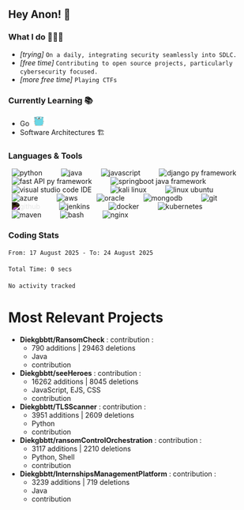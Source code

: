 <h2 align="left"> Hey Anon! 👋 </h2>

### What I do 👨🏼‍💻 

- *[trying]* `On a daily, integrating security seamlessly into SDLC.`
- *[free time]* `Contributing to open source projects, particularly cybersecurity focused.`
- *[more free time]* `Playing CTFs` 


### Currently Learning 📚 
- Go <img src="https://raw.githubusercontent.com/devicons/devicon/master/icons/go/go-original.svg" width="30" height="20" alt="go icon" />
- Software Architectures 🏗️

### Languages & Tools
<p align="left">
    <img alt="python"  src="https://cdn.jsdelivr.net/gh/devicons/devicon@latest/icons/python/python-original.svg" width=30px style="padding-right:20px;" hspace="7px" /> <img alt="java" src="https://cdn.jsdelivr.net/gh/devicons/devicon@latest/icons/java/java-original.svg" width=30px style="padding-right:20px;" hspace="7px" /> <img alt="javascript" src="https://cdn.jsdelivr.net/gh/devicons/devicon@latest/icons/javascript/javascript-original.svg" width=30px style="padding-right:20px;" hspace="7px" /> <img alt="django py framework" src="https://cdn.jsdelivr.net/gh/devicons/devicon@latest/icons/django/django-plain.svg" width=30px style="padding-right:20px;" hspace="7px" /> <img alt="fast API py framework" src="https://cdn.jsdelivr.net/gh/devicons/devicon@latest/icons/fastapi/fastapi-original.svg" width=30px style="padding-right:20px;" hspace="7px" /> <img alt="springboot java framework" src="https://cdn.jsdelivr.net/gh/devicons/devicon@latest/icons/spring/spring-original.svg" width=30px style="padding-right:20px;" hspace="7px" /> <img alt="visual studio code IDE" src="https://cdn.jsdelivr.net/gh/devicons/devicon@latest/icons/vscode/vscode-original.svg" width=30px style="padding-right:20px; "hspace="7px" /> <img alt="kali linux" src="https://cdn.jsdelivr.net/gh/devicons/devicon@latest/icons/kalilinux/kalilinux-original.svg" width=30px style="padding-right:20px;" hspace="7px" /> <img alt="linux ubuntu" src="https://cdn.jsdelivr.net/gh/devicons/devicon@latest/icons/ubuntu/ubuntu-original.svg" width=30px style="padding-right:20px;" hspace="7px" /> <img alt="azure" src="https://cdn.jsdelivr.net/gh/devicons/devicon@latest/icons/azure/azure-original.svg" width=30px style="padding-right:20px;" hspace="7px" /> <img alt="aws" src="https://cdn.jsdelivr.net/gh/devicons/devicon@latest/icons/amazonwebservices/amazonwebservices-plain-wordmark.svg" width=30px style="padding-right:20px;" hspace="7px" /> <img alt="oracle" src="https://cdn.jsdelivr.net/gh/devicons/devicon@latest/icons/oracle/oracle-original.svg" width=30px style="padding-right:20px;" hspace="7px" /> <img alt="mongodb" src="https://cdn.jsdelivr.net/gh/devicons/devicon@latest/icons/mongodb/mongodb-original.svg" width=30px style="padding-right:20px;" hspace="7px" /> <img alt="git" src="https://cdn.jsdelivr.net/gh/devicons/devicon@latest/icons/git/git-original.svg" width=30px style="padding-right:20px;" hspace="7px" /> <img alt="github" src="https://cdn.jsdelivr.net/gh/devicons/devicon@latest/icons/github/github-original.svg" width=30px style="padding-right:20px; filter: invert(1);" hspace="7px" /> <img alt="jenkins" src="https://cdn.jsdelivr.net/gh/devicons/devicon@latest/icons/jenkins/jenkins-original.svg" width=30px style="padding-right:20px;" hspace="7px" /> <img alt="docker" src="https://cdn.jsdelivr.net/gh/devicons/devicon@latest/icons/docker/docker-original.svg" width=30px style="padding-right:20px;" hspace="7px" /> <img alt="kubernetes" src="https://cdn.jsdelivr.net/gh/devicons/devicon@latest/icons/kubernetes/kubernetes-plain.svg" width=30px style="padding-right:20px;" hspace="7px" /> <img alt="maven" src="https://cdn.jsdelivr.net/gh/devicons/devicon@latest/icons/maven/maven-original.svg" width=30px style="padding-right:20px;" hspace="7px" /> <img alt="bash" src="https://cdn.jsdelivr.net/gh/devicons/devicon@latest/icons/bash/bash-original.svg" width=30px style="padding-right:20px;" hspace="7px" /> <img alt="nginx" src="https://cdn.jsdelivr.net/gh/devicons/devicon@latest/icons/nginx/nginx-original.svg" width=30px style="padding-right:20px;" hspace="7px" />
</p>

### Coding Stats
<!--START_SECTION:waka-->

```txt
From: 17 August 2025 - To: 24 August 2025

Total Time: 0 secs

No activity tracked
```

<!--END_SECTION:waka-->


<!-- loc starts -->
# Most Relevant Projects

- **Diekgbbtt/RansomCheck** : contribution :
    - 790 additions | 29463 deletions
    - Java
    - contribution
- **Diekgbbtt/seeHeroes** : contribution :
    - 16262 additions | 8045 deletions
    - JavaScript, EJS, CSS
    - contribution
- **Diekgbbtt/TLSScanner** : contribution :
    - 3951 additions | 2609 deletions
    - Python
    - contribution
- **Diekgbbtt/ransomControlOrchestration** : contribution :
    - 3117 additions | 2210 deletions
    - Python, Shell
    - contribution
- **Diekgbbtt/InternshipsManagementPlatform** : contribution :
    - 3239 additions | 719 deletions
    - Java
    - contribution
<!-- loc ends -->
